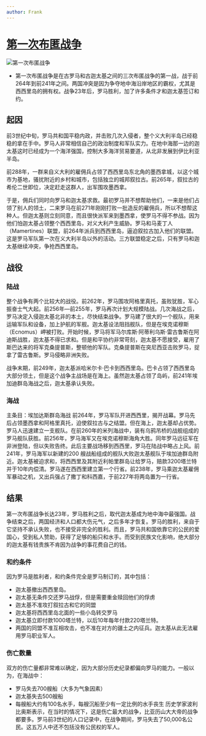 ```yaml
---
author: Frank
---
```


# [第一次布匿战争](https://zh.wikipedia.org/wiki/%E7%AC%AC%E4%B8%80%E6%AC%A1%E5%B8%83%E5%8C%BF%E6%88%98%E4%BA%89)

![第一次布匿战争](/image/social/war/punic1.png)

- 第一次布匿战争是在古罗马和古迦太基之间的三次布匿战争的第一战，战于前264年到前241年之间。两国冲突是因为争夺地中海沿岸地区的霸权，尤其是西西里岛的拥有权。战争23年后，罗马胜利，加了许多条件才和迦太基签订和约。

## 起因

前3世纪中旬，罗马共和国平稳内政，并击败几次入侵者，整个义大利半岛已经稳稳的拿在手中。罗马人非常相信自己的政治制度和军队实力。在地中海那一边的迦太基这时已经成为一个海洋强国，控制大多海洋贸易要道，从北非发展到伊比利亚半岛。

前288年，一群来自义大利的雇佣兵占领了西西里岛东北角的墨西拿城，以这个城市为基地，骚扰附近的乡村和城市，包括独立的城邦叙拉古。前265年，叙拉古的希伦二世即位，决定赶走这群人，出军围攻墨西拿。

于是，佣兵们同时向罗马和迦太基求救。最初罗马并不想帮助他们，一来是他们占领了别人的领土，二来罗马在前271年刚刚打败一批造反的雇佣兵，所以不想帮这种人。但迦太基则立刻同意，而且很快派军来到墨西拿，使罗马不得不参战。因为他们怕迦太基占领整个西西里岛，对义大利产生威胁。罗马和马麦丁人（Mamertines）联盟，前264年派兵到西西里岛，逼迫叙拉古加入他们的联盟。这是罗马军队第一次在义大利半岛以外的活动。三方联盟稳定之后，只有罗马和迦太基继续冲突，争抢西西里岛。

## 战役

### 陆战

整个战争有两个比较大的战役。前262年，罗马围攻阿格里真托，虽败犹胜，军心振奋士气大起。前256年—前255年，罗马再次计划大规模陆战。几次海战之后，罗马决定入侵迦太基北非的本土，尽快结束战争。罗马建了很大的一个舰队，用来运输军队和设备，加上护航的军舰。迦太基设法阻挡舰队，但是在埃克诺穆斯（Ecnomus）岬被打败。开始时候，罗马将军马尔库斯·阿蒂利乌斯·雷古鲁斯在阿迪斯战胜，迦太基不得已求和。但是和平协约非常苛刻，迦太基不愿接受，雇用了斯巴达来的将军克桑提普斯，整顿他的军队。克桑提普斯在突尼西亚击败罗马，捉拿了雷古鲁斯。罗马侵略非洲失败。

战争末期，前249年，迦太基派哈米尔卡·巴卡到西西里岛。巴卡占领了西西里岛大部分领土，但是这个战争主战场是在海上。虽然迦太基占领了岛屿，前241年埃加迪群岛海战之后，迦太基承认失败。

### 海战

主条目：埃加达斯群岛海战
前264年，罗马军队开进西西里，揭开战幕。罗马先后占领墨西拿和阿格里真托，迫使叙拉古与之结盟。但在海上，迦太基却占优势。罗马人迅速建立一支舰队。在前260年的米列海战中，装有乌鸦吊桥的战舰组成的罗马舰队获胜。前256年，罗马海军又在埃克诺穆斯海角大胜。同年罗马远征军在非洲登陆，但以失败告终。此后主要战场移到西西里，罗马在陆战中略占上风。前241年，罗马海军以新建的200 艘战船组成的舰队大败迦太基舰队于埃加迪群岛附近。迦太基被迫求和，将西西里及其附近利帕里群岛让给罗马，赔款3200塔兰特并于10年内偿清。罗马遂在西西里建立第一个行省。前238年，罗马乘迦太基雇佣军暴动之机，又出兵强占了撒丁和科西嘉，于前227年将两岛置为一行省。

## 结果

第一次布匿战争长达23年，罗马胜利之后，取代迦太基成为地中海中最强国。战争结束之后，两国经济和人口都大伤元气，之后多年才恢复。罗马的胜利，来自于它坚持不承认失败，也不接受非完全的胜利。而且，罗马共和国依靠它的公民的爱国心，受到私人赞助，获得了足够的船只和水手。而受到民族文化影响，绝大部分的迦太基有钱贵族不肯因为战争的事花费自己的钱。

### 和约条件

因为罗马是胜利者，和约条件完全是罗马制订的，其中包括：

- 迦太基撤出西西里岛。
- 迦太基无条件交还罗马战俘，但是需要重金赎回他们的俘虏
- 迦太基不准攻打叙拉古和它的同盟
- 迦太基将西西里岛北面的一些小岛转交罗马
- 迦太基立即付款1000塔兰特，以后10年每年付款220塔兰特。
- 两国的同盟不准互相攻击，也不准在对方的疆土之内征兵。迦太基从此无法雇用罗马职业军人。

### 伤亡数量

双方的伤亡量都非常难以确定，因为大部分历史纪录都偏向罗马的能力。一般以为，在海战中：

- 罗马失去700艘船（大多为气象因素）
- 迦太基失去500艘船
- 每艘船大约有100名水手，每艘沉船至少有一定比例的水手丧生
历史学家波利比奥斯表示，在当时的情况下，这是伤亡最大的战争，比亚历山大大帝的战争都要多。罗马前3世纪的人口记录中，在战争期间，罗马失去了50,000名公民。这五万人中还不包括没有公民权的军人。